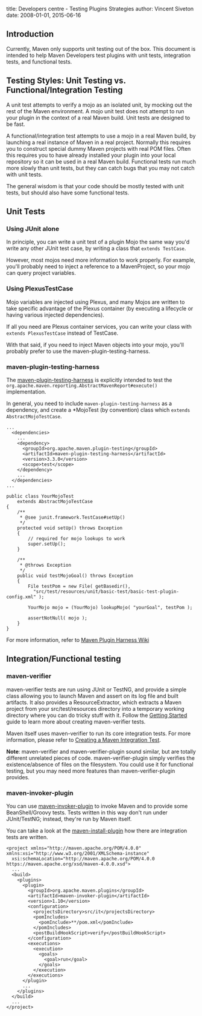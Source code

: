 title: Developers centre - Testing Plugins Strategies
author: Vincent Siveton
date: 2008-01-01, 2015-06-16

<!--
Licensed to the Apache Software Foundation (ASF) under one
or more contributor license agreements.  See the NOTICE file
distributed with this work for additional information
regarding copyright ownership.  The ASF licenses this file
to you under the Apache License, Version 2.0 (the
"License"); you may not use this file except in compliance
with the License.  You may obtain a copy of the License at

    http://www.apache.org/licenses/LICENSE-2.0

Unless required by applicable law or agreed to in writing,
software distributed under the License is distributed on an
"AS IS" BASIS, WITHOUT WARRANTIES OR CONDITIONS OF ANY
KIND, either express or implied.  See the License for the
specific language governing permissions and limitations
under the License.
-->
## Introduction


 Currently, Maven only supports unit testing out of the box. This document is intended to help Maven Developers test plugins with unit tests, integration tests, and functional tests.


<!--   <<Note: There are a lot of different ways to test a Maven plugin.>>  For a review of different strategies and tools, please refer to {{{http://docs.codehaus.org/display/MAVENUSER/Review+of+Plugin+Testing+Strategies}Review of Plugin Testing Strategies}} -->

## Testing Styles: Unit Testing vs. Functional/Integration Testing


 A unit test attempts to verify a mojo as an isolated unit, by mocking out the rest of the Maven environment. A mojo unit test does not attempt to run your plugin in the context of a real Maven build. Unit tests are designed to be fast.


 A functional/integration test attempts to use a mojo in a real Maven build, by launching a real instance of Maven in a real project. Normally this requires you to construct special dummy Maven projects with real POM files. Often this requires you to have already installed your plugin into your local repository so it can be used in a real Maven build. Functional tests run much more slowly than unit tests, but they can catch bugs that you may not catch with unit tests.


 The general wisdom is that your code should be mostly tested with unit tests, but should also have some functional tests.



## Unit Tests


### Using JUnit alone


 In principle, you can write a unit test of a plugin Mojo the same way you'd write any other JUnit test case, by writing a class that `extends TestCase`.


 However, most mojos need more information to work properly. For example, you'll probably need to inject a reference to a MavenProject, so your mojo can query project variables.



### Using PlexusTestCase


 Mojo variables are injected using Plexus, and many Mojos are written to take specific advantage of the Plexus container (by executing a lifecycle or having various injected dependencies).


 If all you need are Plexus container services, you can write your class with `extends PlexusTestCase` instead of TestCase.


 With that said, if you need to inject Maven objects into your mojo, you'll probably prefer to use the maven-plugin-testing-harness.



### maven-plugin-testing-harness


 The [maven-plugin-testing-harness](/plugin-testing/maven-plugin-testing-harness/) is explicitly intended to test the `org.apache.maven.reporting.AbstractMavenReport#execute()` implementation.


 In general, you need to include `maven-plugin-testing-harness` as a dependency, and create a \*MojoTest (by convention) class which `extends AbstractMojoTestCase`.



```
...
  <dependencies>
    ...
    <dependency>
      <groupId>org.apache.maven.plugin-testing</groupId>
      <artifactId>maven-plugin-testing-harness</artifactId>
      <version>3.3.0</version>
      <scope>test</scope>
    </dependency>
    ...
  </dependencies>
...
```


```
public class YourMojoTest
    extends AbstractMojoTestCase
{
    /**
     * @see junit.framework.TestCase#setUp()
     */
    protected void setUp() throws Exception
    {
        // required for mojo lookups to work
        super.setUp();
    }

    /**
     * @throws Exception
     */
    public void testMojoGoal() throws Exception
    {
        File testPom = new File( getBasedir(),
          "src/test/resources/unit/basic-test/basic-test-plugin-config.xml" );

        YourMojo mojo = (YourMojo) lookupMojo( "yourGoal", testPom );

        assertNotNull( mojo );
    }
}
```

 For more information, refer to [Maven Plugin Harness Wiki](http://cwiki.apache.org/confluence/display/MAVENOLD/Maven\+Plugin\+Harness)




## Integration/Functional testing


### maven-verifier


 maven-verifier tests are run using JUnit or TestNG, and provide a simple class allowing you to launch Maven and assert on its log file and built artifacts. It also provides a ResourceExtractor, which extracts a Maven project from your src/test/resources directory into a temporary working directory where you can do tricky stuff with it. Follow the [Getting Started](/shared/maven-verifier/getting-started.html) guide to learn more about creating maven-verifier tests.


 Maven itself uses maven-verifier to run its core integration tests. For more information, please refer to [Creating a Maven Integration Test](https://cwiki.apache.org/confluence/display/MAVEN/Creating\+a\+Maven\+Integration\+Test).


 **Note**: maven-verifier and maven-verifier-plugin sound similar, but are totally different unrelated pieces of code. maven-verifier-plugin simply verifies the existence/absence of files on the filesystem. You could use it for functional testing, but you may need more features than maven-verifier-plugin provides.



### maven-invoker-plugin


 You can use [maven-invoker-plugin](https://maven.apache.org/plugins/maven-invoker-plugin/) to invoke Maven and to provide some BeanShell/Groovy tests. Tests written in this way don't run under JUnit/TestNG; instead, they're run by Maven itself.


 You can take a look at the [maven-install-plugin](https://svn.apache.org/repos/asf/maven/plugins/trunk/maven-install-plugin/src/it/) how there are integration tests are written.



```
<project xmlns="http://maven.apache.org/POM/4.0.0" xmlns:xsi="http://www.w3.org/2001/XMLSchema-instance"
  xsi:schemaLocation="http://maven.apache.org/POM/4.0.0 https://maven.apache.org/xsd/maven-4.0.0.xsd">
  ...
  <build>
    <plugins>
      <plugin>
        <groupId>org.apache.maven.plugins</groupId>
        <artifactId>maven-invoker-plugin</artifactId>
        <version>1.10</version>
        <configuration>
          <projectsDirectory>src/it</projectsDirectory>
          <pomIncludes>
            <pomInclude>**/pom.xml</pomInclude>
          </pomIncludes>
          <postBuildHookScript>verify</postBuildHookScript>
        </configuration>
        <executions>
          <execution>
            <goals>
              <goal>run</goal>
            </goals>
          </execution>
        </executions>
      </plugin>
      ...
    </plugins>
  </build>
  ...
</project>
```


